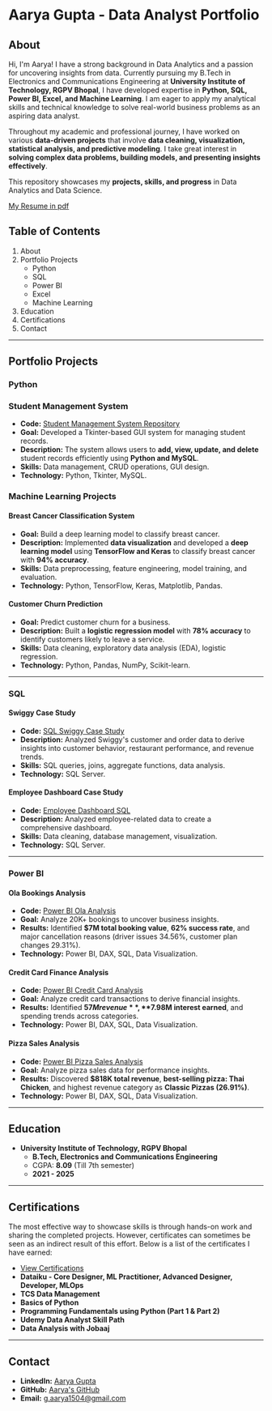 # Aarya Gupta - Data Analyst Portfolio

## About
Hi, I'm Aarya! I have a strong background in Data Analytics and a passion for uncovering insights from data. Currently pursuing my B.Tech in Electronics and Communications Engineering at **University Institute of Technology, RGPV Bhopal**, I have developed expertise in **Python, SQL, Power BI, Excel, and Machine Learning**. I am eager to apply my analytical skills and technical knowledge to solve real-world business problems as an aspiring data analyst.

Throughout my academic and professional journey, I have worked on various **data-driven projects** that involve **data cleaning, visualization, statistical analysis, and predictive modeling**. I take great interest in **solving complex data problems, building models, and presenting insights effectively**.

This repository showcases my **projects, skills, and progress** in Data Analytics and Data Science.

[My Resume in pdf](https://drive.google.com/file/d/1qwTSKs1h4KPIpkS6wWM9TXdWo8tVBZUv/view?usp=sharing)

## Table of Contents
1. About
2. Portfolio Projects
   - Python
   - SQL
   - Power BI
   - Excel
   - Machine Learning
3. Education
4. Certifications
5. Contact

---

## Portfolio Projects
### Python

### **Student Management System**
- **Code:** [Student Management System Repository](https://github.com/aaryagupta15/Student_management_system)
- **Goal:** Developed a Tkinter-based GUI system for managing student records.
- **Description:** The system allows users to **add, view, update, and delete** student records efficiently using **Python and MySQL**.
- **Skills:** Data management, CRUD operations, GUI design.
- **Technology:** Python, Tkinter, MySQL.

### **Machine Learning Projects**

#### **Breast Cancer Classification System**
- **Goal:** Build a deep learning model to classify breast cancer.
- **Description:** Implemented **data visualization** and developed a **deep learning model** using **TensorFlow and Keras** to classify breast cancer with **94% accuracy**.
- **Skills:** Data preprocessing, feature engineering, model training, and evaluation.
- **Technology:** Python, TensorFlow, Keras, Matplotlib, Pandas.

#### **Customer Churn Prediction**
- **Goal:** Predict customer churn for a business.
- **Description:** Built a **logistic regression model** with **78% accuracy** to identify customers likely to leave a service.
- **Skills:** Data cleaning, exploratory data analysis (EDA), logistic regression.
- **Technology:** Python, Pandas, NumPy, Scikit-learn.

---

### SQL

#### **Swiggy Case Study**
- **Code:** [SQL Swiggy Case Study](https://github.com/aaryagupta15/SQL_Swiggy_case_study)
- **Description:** Analyzed Swiggy's customer and order data to derive insights into customer behavior, restaurant performance, and revenue trends.
- **Skills:** SQL queries, joins, aggregate functions, data analysis.
- **Technology:** SQL Server.

#### **Employee Dashboard Case Study**
- **Code:** [Employee Dashboard SQL](https://github.com/aaryagupta15/SQL_Employee_Dashboard_Case_Study)
- **Description:** Analyzed employee-related data to create a comprehensive dashboard.
- **Skills:** Data cleaning, database management, visualization.
- **Technology:** SQL Server.

---

### Power BI

#### **Ola Bookings Analysis**
- **Code:** [Power BI Ola Analysis](https://github.com/aaryagupta15/OLA-BOOKINGS-ANALYSIS-POWER-BI)
- **Goal:** Analyze 20K+ bookings to uncover business insights.
- **Results:** Identified **$7M total booking value**, **62% success rate**, and major cancellation reasons (driver issues 34.56%, customer plan changes 29.31%).
- **Technology:** Power BI, DAX, SQL, Data Visualization.

#### **Credit Card Finance Analysis**
- **Code:** [Power BI Credit Card Analysis](https://github.com/aaryagupta15/CREDIT-CARD-POWER-BI-ANALYSIS)
- **Goal:** Analyze credit card transactions to derive financial insights.
- **Results:** Identified **$57M revenue**, **$7.98M interest earned**, and spending trends across categories.
- **Technology:** Power BI, DAX, SQL, Data Visualization.

#### **Pizza Sales Analysis**
- **Code:** [Power BI Pizza Sales Analysis](https://github.com/aaryagupta15/Power-BI-on-Pizza-Sales)
- **Goal:** Analyze pizza sales data for performance insights.
- **Results:** Discovered **$818K total revenue**, **best-selling pizza: Thai Chicken**, and highest revenue category as **Classic Pizzas (26.91%)**.
- **Technology:** Power BI, DAX, SQL, Data Visualization.

---

## Education
- **University Institute of Technology, RGPV Bhopal**  
  - **B.Tech, Electronics and Communications Engineering**  
  - CGPA: **8.09** (Till 7th semester)  
  - **2021 - 2025**  

---

## Certifications
The most effective way to showcase skills is through hands-on work and sharing the completed projects. However, certificates can sometimes be seen as an indirect result of this effort. Below is a list of the certificates I have earned:
- [View Certifications](https://drive.google.com/drive/folders/1qctJu_tEd8aSKAFW6EqlPg7Cpy91zFzR?usp=sharing)
- **Dataiku - Core Designer, ML Practitioner, Advanced Designer, Developer, MLOps**
- **TCS Data Management**
- **Basics of Python**
- **Programming Fundamentals using Python (Part 1 & Part 2)**
- **Udemy Data Analyst Skill Path**
- **Data Analysis with Jobaaj**

---

## Contact
- **LinkedIn:** [Aarya Gupta](https://www.linkedin.com/in/aarya-gupta-26486a22a)
- **GitHub:** [Aarya's GitHub](https://github.com/aaryagupta15)
- **Email:** [g.aarya1504@gmail.com](mailto:g.aarya1504@gmail.com)

